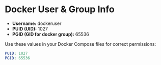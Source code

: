 # Docker User & Group Info

- **Username:** dockeruser
- **PUID (UID):** 1027
- **PGID (GID for docker group):** 65536

Use these values in your Docker Compose files for correct permissions:

```yaml
PUID: 1027
PGID: 65536
``` 